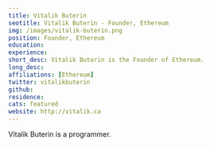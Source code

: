```yaml
---
title: Vitalik Buterin
seotitle: Vitalik Buterin - Founder, Ethereum
img: /images/vitalik-buterin.png
position: Founder, Ethereum
education:
experience:
short_desc: Vitalik Buterin is the Founder of Ethereum.
long_desc:
affiliations: [Ethereum]
twitter: vitalikbuterin
github:
residence:
cats: featured
website: http://vitalik.ca
---
```


Vitalik Buterin is a programmer.

